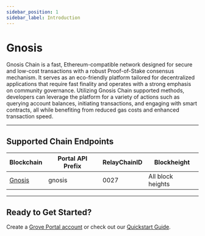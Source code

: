 ```yaml
---
sidebar_position: 1
sidebar_label: Introduction
---
```


# Gnosis

Gnosis Chain is a fast, Ethereum-compatible network designed for secure and low-cost transactions with a robust Proof-of-Stake consensus mechanism. It serves as an eco-friendly platform tailored for decentralized applications that require fast finality and operates with a strong emphasis on community governance. Utilizing Gnosis Chain supported methods, developers can leverage the platform for a variety of actions such as querying account balances, initiating transactions, and engaging with smart contracts, all while benefiting from reduced gas costs and enhanced transaction speed.

---

## Supported Chain Endpoints

| Blockchain                     | Portal API Prefix | RelayChainID | Blockheight |
| ------------------------------ | ----------------- | ------------ | ----------- |
| [Gnosis](./endpoints/gnosis)   | gnosis  | 0027         | All block heights |

---

## Ready to Get Started?

Create a [Grove Portal account](https://portal.grove.city) or check out our [Quickstart Guide](/guides/getting-started/quickstart).
